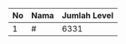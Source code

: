 | No | Nama            | Jumlah Level |
|----|-----------------|--------------|
| 1  | #    |    6331        |
